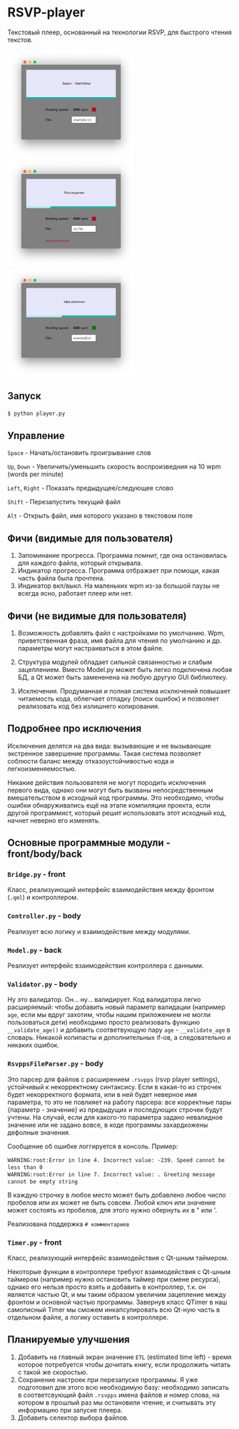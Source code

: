 # RSVP-player
Текстовый плеер, основанный на технологии RSVP, для быстрого чтения текстов.

<p float="left">
  <img src="https://github.com/anarsiel/RSVP-player/blob/master/imgs/greeting_example.png" width="285" />
  <img src="https://github.com/anarsiel/RSVP-player/blob/master/imgs/error_example.png" width="285" /> 
  <img src="https://github.com/anarsiel/RSVP-player/blob/master/imgs/playing_example.png" width="285" />
</p>

## Запуск
`$ python player.py`

## Управление

`Space`         - Начать/остановить проигрывание слов

`Up`, `Down`    - Увеличить/уменьшить скорость воспроизведния на 10 wpm (words per minute)

`Left`, `Right` - Показать предыдущее/следующее слово

`Shift`         - Перезапустить текущий файл

`Alt`           - Открыть файл, имя которого указано в текстовом поле

## Фичи (видимые для пользователя)

1. Запоминание прогресса. Программа помнит, где она остановилась для каждого файла, который открывала.
2. Индикатор прогресса. Программа отбражает при помощи, какая часть файла была прочтена.
3. Индикатор вкл/выкл. На маленьких wpm из-за большой паузы не всегда ясно, работает плеер или нет. 

## Фичи (не видимые для пользователя)

1. Возможность добавлять файл с настройками по умолчанию. Wpm, приветственная фраза, имя файла для чтения по умолчанию и др.
параметры могут настраиваться в этом файле.

2. Структура модулей обладает сильной связанностью и слабым зацеплением. Вместо Model.py может быть легко подключена любая БД, а
Qt может быть замененена на любую другую GUI библиотеку.

3. Исключения. Продуманная и полная система исключений повышает читаемость кода, облегчает отладку (поиск ошибок) и
 позволяет реализовать код без излишнего копирования.

## Подробнее про исключения

 Исключения делятся на два вида: вызывающие и не вызывающие экстренное завершение программы.
 Такая система позволяет соблюсти баланс между отказоустойчивостью кода и легкоизменяемостью.
 
 Никакие действия пользователя не могут породить исключения первого вида, однако они могут быть вызваны непосредственным
 вмешательством в исходный код программы. Это необходимо, чтобы ошибки обнаруживались ещё на этапе компиляции проекта, 
 если другой программист, который решит использовать этот исходный код, начнет неверно его изменять.

## Основные программные модули - front/body/back

### `Bridge.py` - front
Класс, реализуиющий интерфейс взаимодействия между фронтом (`.qml`) и контроллером.

### `Controller.py` - body
Реализует всю логику и взаимодействие между модулями.

### `Model.py` - back

Реализует интерфейс взаимодействия контроллера с данными.

### `Validator.py` - body
Ну это валидатор. Он... ну... валидирует. Код валидатора легко расширяемый: чтобы добавить новый параметр валидации
(например `age`, если мы вдруг захотим, чтобы нашим приложением не могли пользоваться дети) необходимо просто реализовать
функцию `__validate_age()` и добавить соответвующую пару `age` - `__validate_age` в словарь. Никакой копипасты и
дополнительных if-ов, а следовательно и никаких ошибок.

### `RsvppsFileParser.py` - body
Это парсер для файлов с расширением `.rsvpps` (rsvp player settings), устойчивый к некорректному синтаксису. Если в какая-то
из строчек будет некорректного формата, или в ней будет неверное имя параметра, то это не повлияет на работу парсера: все
корректные пары {параметр - значение} из предыдущих и последующих строчек будут учтены. На случай, если для какого-то
параметра задано невалидное значение или не задано вовсе, в коде программы захардкожены дефолные значения.

Сообщение об ошибке логгируется в консоль. Пример:

  ```
  WARNING:root:Error in line 4. Incorrect value: -239. Speed cannot be less than 0
  WARNING:root:Error in line 7. Incorrect value: . Greeting message cannot be empty string
  ```

В каждую строчку в любое место может быть добавлено любое число пробелов или их может не быть совсем. Любой ключ или значение
может состоять из пробелов, для этого нужно обернуть их в " или '.

Реализована поддержка `# комментариев`

### `Timer.py` - front
Класс, реализующий интерфейс взаимодействия с Qt-шным таймером.

Некоторые функции в контроллере требуют взаимодействия с Qt-шным таймером (например нужно остановить таймер 
при смене ресурса), однако его нельзя просто взять и добавить в контроллер, т.к. он является частью Qt, и мы таким образом
увеличим зацепление между фронтом и основной частью программы. Завернув класс QTimer в наш самописный Timer мы сможем
инкапсулировать всю Qt-ную часть в отдельном файле, а логику оставить в контроллере.

## Планируемые улучшения
1. Добавить на главный экран значение `ETL` (estimated time left) - время которое потребуется чтобы дочитать книгу, если
продолжить читать с такой же скоростью.
2. Сохранение настроек при перезапуске программы. Я уже подготовил для этого всю необходимую базу: необходимо записать
в соответсвующий файл `.rsvpps` имена файлов и номер слова, на котором в прошлый раз мы остановили чтение, и считывать 
эту информацию при запуске плеера.
3. Добавить селектор выбора файлов.
